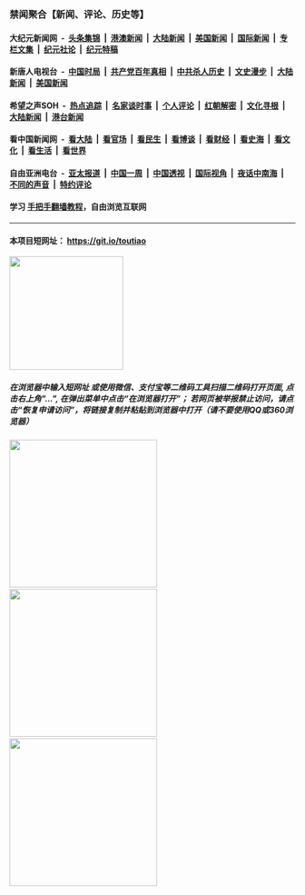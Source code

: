 ### 禁闻聚合【新闻、评论、历史等】

#### 大纪元新闻网 &nbsp;-&nbsp; [头条集锦](indexes/E头条集锦.md?t=03130402) &nbsp;|&nbsp; [港澳新闻](indexes/E港澳新闻.md?t=03130402)  &nbsp;|&nbsp; [大陆新闻](indexes/E大陆新闻.md?t=03130402) &nbsp;|&nbsp; [美国新闻](indexes/E美国新闻.md?t=03130402) &nbsp;|&nbsp; [国际新闻](indexes/E国际新闻.md?t=03130402) &nbsp;|&nbsp; [专栏文集](indexes/E专栏文集.md?t=03130402) &nbsp;|&nbsp; [纪元社论](indexes/E纪元社论.md?t=03130402) &nbsp;|&nbsp; [纪元特稿](indexes/E纪元特稿.md?t=03130402) 

#### 新唐人电视台 &nbsp;-&nbsp; [中国时局](indexes/N中国时局.md?t=03130402) &nbsp;|&nbsp; [共产党百年真相](indexes/N共产党百年真相.md?t=03130402) &nbsp;|&nbsp; [中共杀人历史](indexes/N中共杀人历史.md?t=03130402) &nbsp;|&nbsp; [文史漫步](indexes/N文史漫步.md?t=03130402) &nbsp;|&nbsp; [大陆新闻](indexes/N大陆新闻.md?t=03130402) &nbsp;|&nbsp; [美国新闻](indexes/N美国新闻.md?t=03130402)

#### 希望之声SOH &nbsp;-&nbsp; [热点追踪](indexes/H热点追踪.md?t=03130402) &nbsp;|&nbsp; [名家谈时事](indexes/H名家谈时事.md?t=03130402) &nbsp;|&nbsp; [个人评论](indexes/H个人评论.md?t=03130402)  &nbsp;|&nbsp; [红朝解密](indexes/H红朝解密.md?t=03130402) &nbsp;|&nbsp; [文化寻根](indexes/H文化寻根.md?t=03130402) &nbsp;|&nbsp; [大陆新闻](indexes/H大陆新闻.md?t=03130402) &nbsp;|&nbsp; [港台新闻](indexes/H港台新闻.md?t=03130402)

#### 看中国新闻网 &nbsp;-&nbsp; [看大陆](indexes/S看大陆.md?t=03130402) &nbsp;|&nbsp; [看官场](indexes/S看官场.md?t=03130402) &nbsp;|&nbsp; [看民生](indexes/S看民生.md?t=03130402)  &nbsp;|&nbsp; [看博谈](indexes/S看博谈.md?t=03130402) &nbsp;|&nbsp; [看财经](indexes/S看财经.md?t=03130402) &nbsp;|&nbsp; [看史海](indexes/S看史海.md?t=03130402) &nbsp;|&nbsp; [看文化](indexes/S看文化.md?t=03130402) &nbsp;|&nbsp; [看生活](indexes/S看生活.md?t=03130402) &nbsp;|&nbsp; [看世界](indexes/S看世界.md?t=03130402)

#### 自由亚洲电台 &nbsp;-&nbsp; [亚太报道](indexes/R亚太报道.md?t=03130402) &nbsp;|&nbsp; [中国一周](indexes/R中国一周.md?t=03130402) &nbsp;|&nbsp; [中国透视](indexes/R中国透视.md?t=03130402)  &nbsp;|&nbsp; [国际视角](indexes/R国际视角.md?t=03130402) &nbsp;|&nbsp; [夜话中南海](indexes/R夜话中南海.md?t=03130402) &nbsp;|&nbsp; [不同的声音](indexes/R不同的声音.md?t=03130402) &nbsp;|&nbsp; [特约评论](indexes/R特约评论.md?t=03130402)

#### 学习 [手把手翻墙教程](https://github.com/gfw-breaker/guides/wiki)，自由浏览互联网

----

#### 本项目短网址： https://git.io/toutiao
<img src="https://raw.githubusercontent.com/gfw-breaker/banned-news/master/scripts/img/qr.png" width="200px"/>  

##### 在浏览器中输入短网址 或使用微信、支付宝等二维码工具扫描二维码打开页面, 点击右上角"...", 在弹出菜单中点击“在浏览器打开”； 若网页被举报禁止访问，请点击“恢复申请访问”，将链接复制并粘贴到浏览器中打开（请不要使用QQ或360浏览器）

<img src="https://raw.githubusercontent.com/gfw-breaker/banned-news/master/scripts/img/1.png" width="260px"/> &nbsp; <img src="https://raw.githubusercontent.com/gfw-breaker/banned-news/master/scripts/img/2.png" width="260px"/> &nbsp; <img src="https://raw.githubusercontent.com/gfw-breaker/banned-news/master/scripts/img/3.png" width="260px"/>
